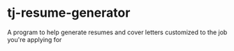 # tj-resume-generator
A program to help generate resumes and cover letters customized to the job you're applying for

